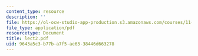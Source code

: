 ```yaml
---
content_type: resource
description: ''
file: https://ol-ocw-studio-app-production.s3.amazonaws.com/courses/11-947-history-and-theory-of-historic-preservation-spring-2007/9643a5c3b77ba7f5ae6338446d663278_lect2.pdf
file_type: application/pdf
resourcetype: Document
title: lect2.pdf
uid: 9643a5c3-b77b-a7f5-ae63-38446d663278
---
```

